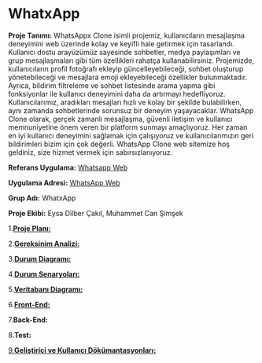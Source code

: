 # WhatxApp

**Proje Tanımı:**
WhatsAppx Clone isimli projemiz, kullanıcıların mesajlaşma deneyimini web üzerinde kolay ve keyifli hale getirmek için tasarlandı. Kullanıcı dostu arayüzümüz sayesinde sohbetler, medya paylaşımları ve grup mesajlaşmaları gibi tüm özellikleri rahatça kullanabilirsiniz. Projemizde, kullanıcıların profil fotoğrafı ekleyip güncelleyebileceği, sohbet oluşturup yönetebileceği ve mesajlara emoji ekleyebileceği özellikler bulunmaktadır. Ayrıca, bildirim filtreleme ve sohbet listesinde arama yapma gibi fonksiyonlar ile kullanıcı deneyimini daha da artırmayı hedefliyoruz. Kullanıcılarımız, aradıkları mesajları hızlı ve kolay bir şekilde bulabilirken, aynı zamanda sohbetlerinde sorunsuz bir deneyim yaşayacaklar. WhatsApp Clone olarak, gerçek zamanlı mesajlaşma, güvenli iletişim ve kullanıcı memnuniyetine önem veren bir platform sunmayı amaçlıyoruz. Her zaman en iyi kullanıcı deneyimini sağlamak için çalışıyoruz ve kullanıcılarımızın geri bildirimleri bizim için çok değerli. WhatsApp Clone web sitemize hoş geldiniz, size hizmet vermek için sabırsızlanıyoruz.

**Referans Uygulama:** [Whatsapp Web](https://web.whatsapp.com/)

**Uygulama Adresi:** [WhatsApp Web](https://web.whatsapp.com/)

**Grup Adı:** WhatxApp

**Proje Ekibi:** Eysa Dilber Çakıl, Muhammet Can Şimşek

1.[**Proje Planı:**](plan.png)

2.[**Gereksinim Analizi:**](gereksinimAnalizi.md)

3.[**Durum Diagramı:**](durumDiagrami.png)

4.[**Durum Senaryoları:**](durumSenaryolari.md)

5.[**Veritabanı Diagramı:**](veritabaniDiagrami.png)

6.[**Front-End:**](frontend.md)

7.**Back-End:**

8.**Test:**

[9.**Geliştirici ve Kullanıcı Dökümantasyonları:**](GelistiriciveKullancDokumantasyonlari.md)
